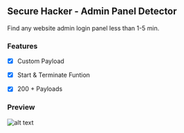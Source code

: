## Secure Hacker - Admin Panel Detector

Find any website admin login panel less than 1-5 min.

### Features

- [x] Custom Payload
- [x] Start & Terminate Funtion
- [x] 200 + Payloads


### Preview 

![alt text](http://url/to/img.png)
